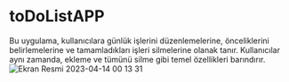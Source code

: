 # toDoListAPP
Bu uygulama, kullanıcılara günlük işlerini düzenlemelerine, önceliklerini belirlemelerine ve tamamladıkları işleri silmelerine olanak tanır. Kullanıcılar aynı zamanda, ekleme ve tümünü silme gibi temel özellikleri barındırır.
![Ekran Resmi 2023-04-14 00 13 31](https://github.com/berkenOzbek-swift/toDoListAPP/assets/124060469/1336dca0-d01f-401b-951a-55d38ec3936d)
